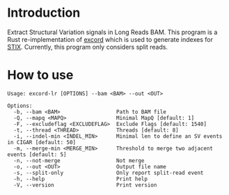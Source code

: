 # Introduction

Extract Structural Variation signals in Long Reads BAM. This program is a Rust re-implementation of [excord](https://github.com/brentp/excord) which is used to generate indexes for [STIX](https://github.com/ryanlayer/stix). Currently, this program only considers split reads.

# How to use

```
Usage: excord-lr [OPTIONS] --bam <BAM> --out <OUT>

Options:
  -b, --bam <BAM>                  Path to BAM file
  -Q, --mapq <MAPQ>                Minimal MapQ [default: 1]
  -F, --excludeflag <EXCLUDEFLAG>  Exclude Flags [default: 1540]
  -t, --thread <THREAD>            Threads [default: 8]
  -i, --indel-min <INDEL_MIN>      Minimal len to define an SV events in CIGAR [default: 50]
  -m, --merge-min <MERGE_MIN>      Threshold to merge two adjacent events [default: 5]
  -n, --not-merge                  Not merge
  -o, --out <OUT>                  Output file name
  -s, --split-only                 Only report split-read event
  -h, --help                       Print help
  -V, --version                    Print version
```
